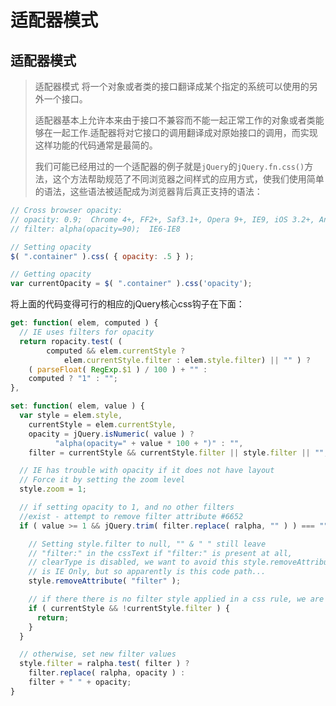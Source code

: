 # 适配器模式

## 适配器模式

> 适配器模式 将一个对象或者类的接口翻译成某个指定的系统可以使用的另外一个接口。
>
> 适配器基本上允许本来由于接口不兼容而不能一起正常工作的对象或者类能够在一起工作.适配器将对它接口的调用翻译成对原始接口的调用，而实现这样功能的代码通常是最简的。
>
> 我们可能已经用过的一个适配器的例子就是`jQuery`的`jQuery.fn.css()`方法，这个方法帮助规范了不同浏览器之间样式的应用方式，使我们使用简单的语法，这些语法被适配成为浏览器背后真正支持的语法：

```js
// Cross browser opacity:
// opacity: 0.9;  Chrome 4+, FF2+, Saf3.1+, Opera 9+, IE9, iOS 3.2+, Android 2.1+
// filter: alpha(opacity=90);  IE6-IE8

// Setting opacity
$( ".container" ).css( { opacity: .5 } );

// Getting opacity
var currentOpacity = $( ".container" ).css('opacity');
```

将上面的代码变得可行的相应的jQuery核心css钩子在下面：

```js
get: function( elem, computed ) {
  // IE uses filters for opacity
  return ropacity.test( (
        computed && elem.currentStyle ?
            elem.currentStyle.filter : elem.style.filter) || "" ) ?
    ( parseFloat( RegExp.$1 ) / 100 ) + "" :
    computed ? "1" : "";
},

set: function( elem, value ) {
  var style = elem.style,
    currentStyle = elem.currentStyle,
    opacity = jQuery.isNumeric( value ) ?
          "alpha(opacity=" + value * 100 + ")" : "",
    filter = currentStyle && currentStyle.filter || style.filter || "";

  // IE has trouble with opacity if it does not have layout
  // Force it by setting the zoom level
  style.zoom = 1;

  // if setting opacity to 1, and no other filters
  //exist - attempt to remove filter attribute #6652
  if ( value >= 1 && jQuery.trim( filter.replace( ralpha, "" ) ) === "" ) {

    // Setting style.filter to null, "" & " " still leave
    // "filter:" in the cssText if "filter:" is present at all,
    // clearType is disabled, we want to avoid this style.removeAttribute
    // is IE Only, but so apparently is this code path...
    style.removeAttribute( "filter" );

    // if there there is no filter style applied in a css rule, we are done
    if ( currentStyle && !currentStyle.filter ) {
      return;
    }
  }

  // otherwise, set new filter values
  style.filter = ralpha.test( filter ) ?
    filter.replace( ralpha, opacity ) :
    filter + " " + opacity;
}
```